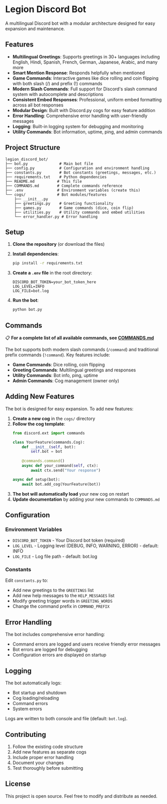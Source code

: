 # Legion Discord Bot

A multilingual Discord bot with a modular architecture designed for easy expansion and maintenance.

## Features

- **Multilingual Greetings**: Supports greetings in 30+ languages including English, Hindi, Spanish, French, German, Japanese, Arabic, and many more
- **Smart Mention Response**: Responds helpfully when mentioned
- **Game Commands**: Interactive games like dice rolling and coin flipping with both slash (/) and prefix (!) commands
- **Modern Slash Commands**: Full support for Discord's slash command system with autocomplete and descriptions
- **Consistent Embed Responses**: Professional, uniform embed formatting across all bot responses
- **Modular Design**: Built with Discord.py cogs for easy feature addition
- **Error Handling**: Comprehensive error handling with user-friendly messages
- **Logging**: Built-in logging system for debugging and monitoring
- **Utility Commands**: Bot information, uptime, ping, and admin commands

## Project Structure

```
legion_discord_bot/
├── bot.py              # Main bot file
├── config.py           # Configuration and environment handling
├── constants.py        # Bot constants (greetings, messages, etc.)
├── requirements.txt    # Python dependencies
├── README.md          # This file
├── COMMANDS.md        # Complete commands reference
├── .env               # Environment variables (create this)
└── cogs/              # Bot modules/features
    ├── __init__.py
    ├── greetings.py    # Greeting functionality
    ├── games.py        # Game commands (dice, coin flip)
    ├── utilities.py    # Utility commands and embed utilities
    └── error_handler.py # Error handling
```

## Setup

1. **Clone the repository** (or download the files)

2. **Install dependencies**:
   ```bash
   pip install -r requirements.txt
   ```

3. **Create a `.env` file** in the root directory:
   ```
   DISCORD_BOT_TOKEN=your_bot_token_here
   LOG_LEVEL=INFO
   LOG_FILE=bot.log
   ```

4. **Run the bot**:
   ```bash
   python bot.py
   ```

## Commands

📋 **For a complete list of all available commands, see [COMMANDS.md](COMMANDS.md)**

The bot supports both modern slash commands (`/command`) and traditional prefix commands (`!command`). Key features include:

- **Game Commands**: Dice rolling, coin flipping
- **Greeting Commands**: Multilingual greetings and responses  
- **Utility Commands**: Bot info, ping, uptime
- **Admin Commands**: Cog management (owner only)

## Adding New Features

The bot is designed for easy expansion. To add new features:

1. **Create a new cog** in the `cogs/` directory
2. **Follow the cog template**:
   ```python
   from discord.ext import commands
   
   class YourFeature(commands.Cog):
       def __init__(self, bot):
           self.bot = bot
       
       @commands.command()
       async def your_command(self, ctx):
           await ctx.send("Your response")
   
   async def setup(bot):
       await bot.add_cog(YourFeature(bot))
   ```
3. **The bot will automatically load** your new cog on restart
4. **Update documentation** by adding your new commands to `COMMANDS.md`

## Configuration

### Environment Variables
- `DISCORD_BOT_TOKEN` - Your Discord bot token (required)
- `LOG_LEVEL` - Logging level (DEBUG, INFO, WARNING, ERROR) - default: INFO
- `LOG_FILE` - Log file path - default: bot.log

### Constants
Edit `constants.py` to:
- Add new greetings to the `GREETINGS` list
- Add new help messages to the `HELP_MESSAGES` list
- Modify greeting trigger words in `GREETING_WORDS`
- Change the command prefix in `COMMAND_PREFIX`

## Error Handling

The bot includes comprehensive error handling:
- Command errors are logged and users receive friendly error messages
- Bot errors are logged for debugging
- Configuration errors are displayed on startup

## Logging

The bot automatically logs:
- Bot startup and shutdown
- Cog loading/reloading
- Command errors
- System errors

Logs are written to both console and file (default: `bot.log`).

## Contributing

1. Follow the existing code structure
2. Add new features as separate cogs
3. Include proper error handling
4. Document your changes
5. Test thoroughly before submitting

## License

This project is open source. Feel free to modify and distribute as needed.